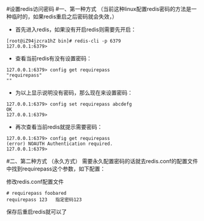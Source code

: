 #设置redis访问密码
#一、第一种方式 （当前这种linux配置redis密码的方法是一种临时的，如果redis重启之后密码就会失效，）

* 首先进入redis，如果没有开启redis则需要先开启：
```
[root@iZ94jzcra1hZ bin]# redis-cli -p 6379
127.0.0.1:6379> 
```
* 查看当前redis有没有设置密码：
```
127.0.0.1:6379> config get requirepass
"requirepass"
""
```
* 为以上显示说明没有密码，那么现在来设置密码：
```
127.0.0.1:6379> config set requirepass abcdefg
OK
127.0.0.1:6379>
``` 
* 再次查看当前redis就提示需要密码：
```
127.0.0.1:6379> config get requirepass
(error) NOAUTH Authentication required.
127.0.0.1:6379>
```
#二、第二种方式 （永久方式）
需要永久配置密码的话就去redis.conf的配置文件中找到requirepass这个参数，如下配置：

修改redis.conf配置文件　　
```
# requirepass foobared
requirepass 123   指定密码123
```
保存后重启redis就可以了